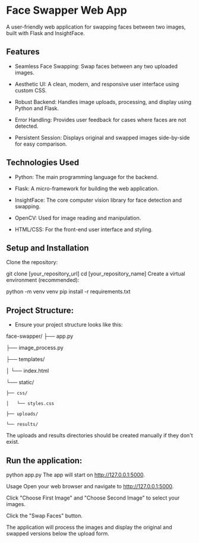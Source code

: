 # Face Swapper Web App
A user-friendly web application for swapping faces between two images, built with Flask and InsightFace.

## Features
* Seamless Face Swapping: Swap faces between any two uploaded images.

* Aesthetic UI: A clean, modern, and responsive user interface using custom CSS.

* Robust Backend: Handles image uploads, processing, and display using Python and Flask.

* Error Handling: Provides user feedback for cases where faces are not detected.

* Persistent Session: Displays original and swapped images side-by-side for easy comparison.

## Technologies Used
* Python: The main programming language for the backend.

* Flask: A micro-framework for building the web application.

* InsightFace: The core computer vision library for face detection and swapping.

* OpenCV: Used for image reading and manipulation.

* HTML/CSS: For the front-end user interface and styling.

## Setup and Installation
Clone the repository:

git clone [your_repository_url]
cd [your_repository_name]
Create a virtual environment (recommended):

python -m venv venv 
pip install -r requirements.txt

## Project Structure:
* Ensure your project structure looks like this:

face-swapper/
├── app.py

├── image_process.py

├── templates/

│   └── index.html

└── static/

    ├── css/

    │   └── styles.css

    ├── uploads/

    └── results/     

The uploads and results directories should be created manually if they don't exist.

## Run the application:

python app.py
The app will start on http://127.0.0.1:5000.

Usage
Open your web browser and navigate to http://127.0.0.1:5000.

Click "Choose First Image" and "Choose Second Image" to select your images.

Click the "Swap Faces" button.


The application will process the images and display the original and swapped versions below the upload form.



